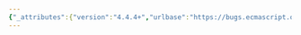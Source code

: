 ```yaml
---
{"_attributes":{"version":"4.4.4+","urlbase":"https://bugs.ecmascript.org/","maintainer":"dherman@mozilla.com"},"bug":{"bug_id":178,"creation_ts":"2011-07-27 10:43:00 -0700","short_desc":"Must settle scoping details for block-scoped bindings","delta_ts":"2011-11-07 13:27:21 -0800","product":"Draft for 6th Edition","component":"technical issue","version":"Initial draft July 12, 2011","rep_platform":"All","op_sys":"All","bug_status":"RESOLVED","resolution":"FIXED","bug_file_loc":"http://wiki.ecmascript.org/doku.php?id=harmony:block_scoped_bindings","priority":"Normal","bug_severity":"normal","everconfirmed":true,"reporter":{"uid":"erights","name":"Mark S. Miller"},"assigned_to":{"uid":"allen","name":"Allen Wirfs-Brock"},"cc":"rossberg","flag":{"_attributes":{"name":"TC39Review","id":"5","type_id":"1","status":"?","setter":"allen"}},"long_desc":[{"commentid":392,"comment_count":0,"who":{"uid":"erights","name":"Mark S. Miller"},"bug_when":"2011-07-27 10:43:10 -0700","thetext":"As I recall, there were three possibilities recently raised verbally that are candidates for consensus. The first, which I believe corresponds to the current proposal on the wiki, has the following characteristics:\n\n\"letrec\" semantics with dynamic dead zone\n\n1) Function declarations bring their variable into scope throughout their containing block.\n2) The initialized function variable is initialized hoisted to the beginning of that block.\n3) Const, and let declarations all bring their variable into scope throughout their containing block.\n4) Const and let variables are initialized at the point of their declaration.\n5) Once initialized, const and let variables are live.\n6) An attempt to read a const or let variable before it's live should throw a ReferenceError (or TypeError?).\n7) An attempt to assign to a let variable before it's live should throw a ReferenceError (or TypeError?).\n8) Any attempt to assign to a const variable should be an early error (SyntaxError?).\n\n\"letrec\" semantics with static and dynamic dead zone\n\n9) Like '\"letrec\" semantics with dynamic dead zone' except that, if a const or let variable is used in its block textually \"before\" its declaration, that's an early error. \"before\" means, in earlier statements and declarations, and in the right hand side of the variable's own declaration.\n\n\"let*\" semantics with dynamic dead zone\n\n3) Const and let declarations bring their variable in scope starting from their point of declaration through the end of their containing block, but not including the right side of that declaration.\n1,2,4-8) All the rest are like letrec.\n\n\nI favor '\"letrec\" semantics with dynamic dead zone'."},{"commentid":393,"comment_count":1,"who":{"uid":"rossberg","name":"Andreas Rossberg"},"bug_when":"2011-07-27 14:01:14 -0700","thetext":"The main arguments I see for the dynamic dead zone semantics (which essentially views a block as one big recursive binding) are:\n\n1.) let* (or \"C\") semantics for `let' and `const' is inconsistent with the existing lifting semantics for `function', whose scope stretches over the whole block.\n\n2.) letrec with static dead zone does not detect the general case, while also ruling out some perfectly useful programs (e.g., recursive or mutually recursive object definitions via let or const).\n\n3.) Binding semantics should be consistent between local blocks and module/global scope. Since modules are recursive, this pretty much mandates letrec semantics with no static restriction."},{"commentid":398,"comment_count":2,"who":{"uid":"allen","name":"Allen Wirfs-Brock"},"bug_when":"2011-07-28 09:04:38 -0700","thetext":"0)formal parameters are treated as if they were let declarations that bring their binding in scope prior to step 1. formal parameters (including parameters bound within destructuring patterns) are bound in left to right order.  If a formal parameter has an initializer, the parameter is only considered initialized after the evaluation of the initializer.  (ie, it is an early error for an initializer to reference the parameter it is initializing or any parameter that is defined to the right of the initializer.)"},{"commentid":399,"comment_count":3,"who":{"uid":"allen","name":"Allen Wirfs-Brock"},"bug_when":"2011-07-28 09:13:10 -0700","thetext":"(In reply to comment #1)\n> The main arguments I see for the dynamic dead zone semantics (which essentially\n> views a block as one big recursive binding) are:\n> \n> 1.) let* (or \"C\") semantics for `let' and `const' is inconsistent with the\n> existing lifting semantics for `function', whose scope stretches over the whole\n> block.\n> \n> 2.) letrec with static dead zone does not detect the general case, while also\n> ruling out some perfectly useful programs (e.g., recursive or mutually\n> recursive object definitions via let or const).\n\nbut dynamic deadzones don't help with mutually recursive objects either:\n\nconst obj1 = {other: obj2};  //dynamic error on reference to obj2\nconst obj2 = {other: obj1};\n\nthe error in the definition of obj1 might as well be static\n\nIt is only uplevel references from within inner functions that benefit need to use a dynamic deadzone\n\n\n> \n> 3.) Binding semantics should be consistent between local blocks and\n> module/global scope. Since modules are recursive, this pretty much mandates\n> letrec semantics with no static restriction.\n\nCan you give an example with static would be a problem for the top level WRT modules?"},{"commentid":400,"comment_count":4,"who":{"uid":"rossberg","name":"Andreas Rossberg"},"bug_when":"2011-07-28 14:29:07 -0700","thetext":"(In reply to comment #3)\n> (In reply to comment #1)\n> > The main arguments I see for the dynamic dead zone semantics (which essentially\n> > views a block as one big recursive binding) are:\n> > \n> > 1.) let* (or \"C\") semantics for `let' and `const' is inconsistent with the\n> > existing lifting semantics for `function', whose scope stretches over the whole\n> > block.\n> > \n> > 2.) letrec with static dead zone does not detect the general case, while also\n> > ruling out some perfectly useful programs (e.g., recursive or mutually\n> > recursive object definitions via let or const).\n> \n> but dynamic deadzones don't help with mutually recursive objects either:\n> \n> const obj1 = {other: obj2};  //dynamic error on reference to obj2\n> const obj2 = {other: obj1};\n> \n> the error in the definition of obj1 might as well be static\n> \n> It is only uplevel references from within inner functions that benefit need to\n> use a dynamic deadzone\n\nYes. The example I had in mind is one where the recursion goes through methods:\n\nconst x = {f() { ...y...}};\nconst y = {g() { ...x...}};\n\nNow, I think what you had in mind is to make a distinction between references in the same scope, and references in a nested (function) scope. But that seems like even more complication for minor benefit.\n\n> > 3.) Binding semantics should be consistent between local blocks and\n> > module/global scope. Since modules are recursive, this pretty much mandates\n> > letrec semantics with no static restriction.\n> \n> Can you give an example with static would be a problem for the top level WRT\n> modules?\n\nWhen you have recursive modules, all module bodies together basically form one big letrec. So treating their bindings as sequential isn't very meaningful. A per-module static dead zone wouldn't be unsound, but it would be an even less reliable analysis than in function scope."},{"commentid":505,"comment_count":5,"who":{"uid":"allen","name":"Allen Wirfs-Brock"},"bug_when":"2011-11-07 13:27:21 -0800","thetext":"These issues were resolved in at TC39 meetings and the resolutions are reflected in the revisions 4 spec. draft."}]}}
---
```

